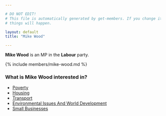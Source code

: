 ```yaml
---

# DO NOT EDIT!
# This file is automatically generated by get-members. If you change it, bad
# things will happen.

layout: default
title: "Mike Wood"

---
```


**Mike Wood** is an MP in the **Labour** party.

{% include members/mike-wood.md %}

### What is Mike Wood interested in?


* [Poverty](/interests/poverty.html)
* [Housing](/interests/housing.html)
* [Transport](/interests/transport.html)
* [Environmental Issues And World Development](/interests/environmental-issues-and-world-development.html)
* [Small Businesses](/interests/small-businesses.html)
